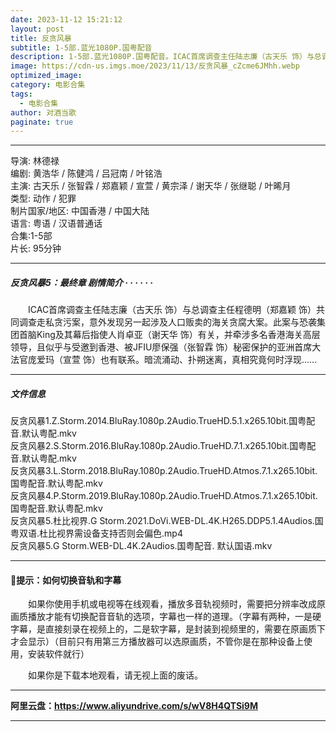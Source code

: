 ```yaml
---
date: 2023-11-12 15:21:12
layout: post
title: 反贪风暴
subtitle: 1-5部.蓝光1080P.国粤配音
description: 1-5部.蓝光1080P.国粤配音。ICAC首席调查主任陆志廉（古天乐 饰）与总调查主任程德明共同调查走私贪污案，意外发现另一起涉及人口贩卖的海关贪腐大案。此案与恐袭集团首脑King及其幕后指使人肖卓亚有关，并牵涉多名香港海关高层领导，且似乎与受邀到香港...
image: https://cdn-us.imgs.moe/2023/11/13/反贪风暴_cZcme6JMhh.webp
optimized_image: 
category: 电影合集
tags:
  - 电影合集
author: 对酒当歌
paginate: true
---
```



---

导演: 林德禄  
编剧: 黄浩华 / 陈健鸿 / 吕冠南 / 叶铭浩  
主演: 古天乐 / 张智霖 / 郑嘉颖 / 宣萱 / 黄宗泽 / 谢天华 / 张继聪 / 叶晞月  
类型: 动作 / 犯罪  
制片国家/地区: 中国香港 / 中国大陆  
语言: 粤语 / 汉语普通话  
合集:1-5部  
片长: 95分钟  

---

##### 反贪风暴5：最终章 剧情简介 · · · · · ·

　　ICAC首席调查主任陆志廉（古天乐 饰）与总调查主任程德明（郑嘉颖 饰）共同调查走私贪污案，意外发现另一起涉及人口贩卖的海关贪腐大案。此案与恐袭集团首脑King及其幕后指使人肖卓亚（谢天华 饰）有关，并牵涉多名香港海关高层领导，且似乎与受邀到香港、被JFIU廖保强（张智霖 饰）秘密保护的亚洲首席大法官庞爱玛（宣萱 饰）也有联系。暗流涌动、扑朔迷离，真相究竟何时浮现……

---

##### 文件信息

反贪风暴1.Z.Storm.2014.BluRay.1080p.2Audio.TrueHD.5.1.x265.10bit.国粤配音.默认粤配.mkv  
反贪风暴2.S.Storm.2016.BluRay.1080p.2Audio.TrueHD.7.1.x265.10bit.国粤配音.默认粤配.mkv  
反贪风暴3.L.Storm.2018.BluRay.1080p.2Audio.TrueHD.Atmos.7.1.x265.10bit.国粤配音.默认粤配.mkv  
反贪风暴4.P.Storm.2019.BluRay.1080p.2Audio.TrueHD.Atmos.7.1.x265.10bit.国粤配音.默认粤配.mkv  
反贪风暴5.杜比视界.G Storm.2021.DoVi.WEB-DL.4K.H265.DDP5.1.4Audios.国粤双语.杜比视界需设备支持否则会偏色.mp4  
反贪风暴5.G Storm.WEB-DL.4K.2Audios.国粤配音. 默认国语.mkv  

---

#### 🔔提示：如何切换音轨和字幕

　　如果你使用手机或电视等在线观看，播放多音轨视频时，需要把分辨率改成原画质播放才能有切换配音音轨的选项，字幕也一样的道理。（字幕有两种，一是硬字幕，是直接刻录在视频上的，二是软字幕，是封装到视频里的，需要在原画质下才会显示）（目前只有用第三方播放器可以选原画质，不管你是在那种设备上使用，安装软件就行）

　　如果你是下载本地观看，请无视上面的废话。

---

**阿里云盘：<https://www.aliyundrive.com/s/wV8H4QTSi9M>**

---
